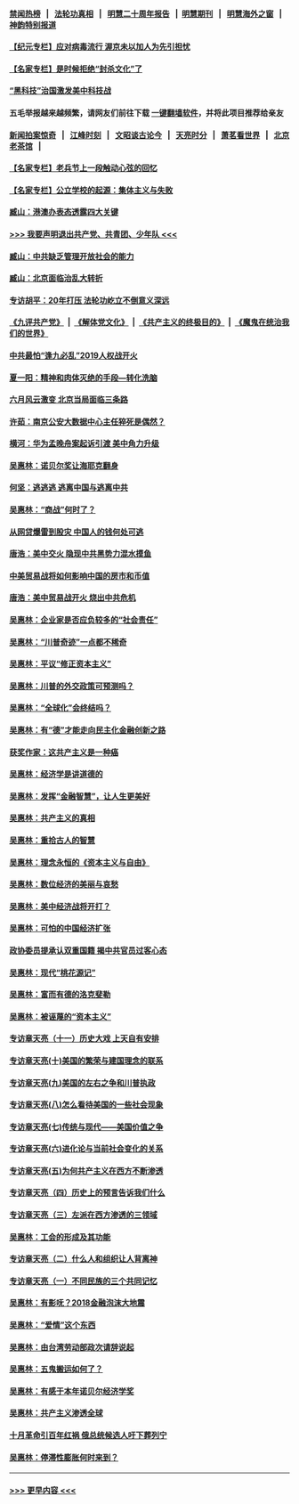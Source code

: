 #### [禁闻热榜](热点新闻.md?=0)  &nbsp;&nbsp;|&nbsp;&nbsp; [法轮功真相](https://github.com/gfw-breaker/truth/blob/master/README.md?=0) &nbsp;&nbsp;|&nbsp;&nbsp; [明慧二十周年报告](https://github.com/gfw-breaker/mh-reports/blob/master/README.md?=0) &nbsp;&nbsp;|&nbsp;&nbsp;[明慧期刊](https://github.com/gfw-breaker/mh-qikan) &nbsp;&nbsp;|&nbsp;&nbsp; [明慧海外之窗](https://github.com/gfw-breaker/mh-news/blob/master/README.md?=0) &nbsp;&nbsp;|&nbsp;&nbsp; [神韵特别报道](https://github.com/gfw-breaker/mh-news/blob/master/shenyun.md?=0)
#### [【纪元专栏】应对病毒流行 渥京未以加人为先引担忧](../pages/nsc423/n11875714.md?t=03021231) 
#### [【名家专栏】是时候拒绝“封杀文化”了](../pages/nsc423/n11814093.md?t=03021231) 
#### [“黑科技”治国激发美中科技战](../pages/nsc423/n11638056.md?t=03021231) 
#### 五毛举报越来越频繁，请网友们前往下载 [一键翻墙软件](https://github.com/gfw-breaker/ssr-accounts)，并将此项目推荐给亲友
#### [新闻拍案惊奇](https://github.com/gfw-breaker/banned-news/blob/master/pages/link4.md) &nbsp;&nbsp;|&nbsp;&nbsp; [江峰时刻](https://github.com/gfw-breaker/banned-news/blob/master/pages/link4.md) &nbsp;&nbsp;|&nbsp;&nbsp; [文昭谈古论今](https://github.com/gfw-breaker/banned-news/blob/master/pages/link4.md) &nbsp;&nbsp;|&nbsp;&nbsp; [天亮时分](https://github.com/gfw-breaker/banned-news/blob/master/pages/link4.md) &nbsp;&nbsp;|&nbsp;&nbsp; [萧茗看世界](https://github.com/gfw-breaker/banned-news/blob/master/pages/link4.md) &nbsp;&nbsp;|&nbsp;&nbsp; [北京老茶馆](https://github.com/gfw-breaker/banned-news/blob/master/pages/link4.md) &nbsp;&nbsp;|&nbsp;&nbsp; 
#### [【名家专栏】老兵节上一段触动心弦的回忆](../pages/nsc423/n11646016.md?t=03021231) 
#### [【名家专栏】公立学校的起源：集体主义与失败](../pages/nsc423/n11601833.md?t=03021231) 
#### [臧山：港澳办表态透露四大关键](../pages/nsc423/n11421628.md?t=03021231) 
#### [>>> 我要声明退出共产党、共青团、少年队 <<<](https://github.com/begood0513/goodnews/blob/master/quit/letter.md) 
#### [臧山：中共缺乏管理开放社会的能力](../pages/nsc423/n11407457.md?t=03021231) 
#### [臧山：北京面临治乱大转折](../pages/nsc423/n11406895.md?t=03021231) 
#### [专访胡平：20年打压 法轮功屹立不倒意义深远](../pages/nsc423/n11398800.md?t=03021231) 
#### [《九评共产党》](https://github.com/begood0513/9ping.md/blob/master/README.md) &nbsp;|&nbsp; [《解体党文化》](../../../../jtdwh.md/blob/master/README.md)  &nbsp;|&nbsp; [《共产主义的终极目的》](../../../../gczydzjmd.md/blob/master/README.md) &nbsp;|&nbsp; [《魔鬼在统治我们的世界》](../../../../mgztzwmdsj.md/blob/master/README.md) 
#### [中共最怕“逢九必乱”2019人权战开火](../pages/nsc423/n11385248.md?t=03021231) 
#### [夏一阳：精神和肉体灭绝的手段—转化洗脑](../pages/nsc423/n11368250.md?t=03021231) 
#### [六月风云激变 北京当局面临三条路](../pages/nsc423/n11313668.md?t=03021231) 
#### [许茹：南京公安大数据中心主任猝死是偶然？](../pages/nsc423/n11064744.md?t=03021231) 
#### [横河：华为孟晚舟案起诉引渡 美中角力升级](../pages/nsc423/n11027230.md?t=03021231) 
#### [吴惠林：诺贝尔奖让海耶克翻身](../pages/nsc423/n10890049.md?t=03021231) 
#### [何坚：逃逃逃 逃离中国与逃离中共](../pages/nsc423/n10592891.md?t=03021231) 
#### [吴惠林：“商战”何时了？](../pages/nsc423/n10573558.md?t=03021231) 
#### [从网贷爆雷到股灾 中国人的钱何处可逃](../pages/nsc423/n10572800.md?t=03021231) 
#### [唐浩：美中交火 隐现中共黑势力混水摸鱼](../pages/nsc423/n10544040.md?t=03021231) 
#### [中美贸易战将如何影响中国的房市和币值](../pages/nsc423/n10543697.md?t=03021231) 
#### [唐浩：美中贸易战开火 烧出中共危机](../pages/nsc423/n10540126.md?t=03021231) 
#### [吴惠林：企业家是否应负较多的“社会责任”](../pages/nsc423/n10535022.md?t=03021231) 
#### [吴惠林：“川普奇迹”一点都不稀奇](../pages/nsc423/n10512808.md?t=03021231) 
#### [吴惠林：平议“修正资本主义”](../pages/nsc423/n10495724.md?t=03021231) 
#### [吴惠林：川普的外交政策可预测吗？](../pages/nsc423/n10462387.md?t=03021231) 
#### [吴惠林：“全球化”会终结吗？](../pages/nsc423/n10452838.md?t=03021231) 
#### [吴惠林：有“德”才能走向民主化金融创新之路](../pages/nsc423/n10432292.md?t=03021231) 
#### [获奖作家：这共产主义是一种癌](../pages/nsc423/n10431541.md?t=03021231) 
#### [吴惠林：经济学是讲道德的](../pages/nsc423/n10398014.md?t=03021231) 
#### [吴惠林：发挥“金融智慧”，让人生更美好](../pages/nsc423/n10375019.md?t=03021231) 
#### [吴惠林：共产主义的真相](../pages/nsc423/n10351394.md?t=03021231) 
#### [吴惠林：重拾古人的智慧](../pages/nsc423/n10337691.md?t=03021231) 
#### [吴惠林：理念永恒的《资本主义与自由》](../pages/nsc423/n10316274.md?t=03021231) 
#### [吴惠林：数位经济的美丽与哀愁](../pages/nsc423/n10292946.md?t=03021231) 
#### [吴惠林：美中经济战将开打？](../pages/nsc423/n10258825.md?t=03021231) 
#### [吴惠林：可怕的中国经济扩张](../pages/nsc423/n10219147.md?t=03021231) 
#### [政协委员提承认双重国籍 揭中共官员过客心态](../pages/nsc423/n10208809.md?t=03021231) 
#### [吴惠林：现代“桃花源记”](../pages/nsc423/n10185234.md?t=03021231) 
#### [吴惠林：富而有德的洛克斐勒](../pages/nsc423/n10142264.md?t=03021231) 
#### [吴惠林：被诬蔑的“资本主义”](../pages/nsc423/n10124816.md?t=03021231) 
#### [专访章天亮（十一）历史大戏 上天自有安排](../pages/nsc423/n10094905.md?t=03021231) 
#### [专访章天亮(十)美国的繁荣与建国理念的联系](../pages/nsc423/n10094899.md?t=03021231) 
#### [专访章天亮(九)美国的左右之争和川普执政](../pages/nsc423/n10094889.md?t=03021231) 
#### [专访章天亮(八)怎么看待美国的一些社会现象](../pages/nsc423/n10094857.md?t=03021231) 
#### [专访章天亮(七)传统与现代——美国价值之争](../pages/nsc423/n10093140.md?t=03021231) 
#### [专访章天亮(六)进化论与当前社会变化的关系](../pages/nsc423/n10092036.md?t=03021231) 
#### [专访章天亮(五)为何共产主义在西方不断渗透](../pages/nsc423/n10083620.md?t=03021231) 
#### [专访章天亮（四）历史上的预言告诉我们什么](../pages/nsc423/n10083606.md?t=03021231) 
#### [专访章天亮（三）左派在西方渗透的三领域](../pages/nsc423/n10081115.md?t=03021231) 
#### [吴惠林：工会的形成及其功能](../pages/nsc423/n10080633.md?t=03021231) 
#### [专访章天亮（二）什么人和组织让人背离神](../pages/nsc423/n10076637.md?t=03021231) 
#### [专访章天亮（一）不同民族的三个共同记忆](../pages/nsc423/n10074188.md?t=03021231) 
#### [吴惠林：有影呒？2018金融泡沫大地震](../pages/nsc423/n10040534.md?t=03021231) 
#### [吴惠林：“爱情”这个东西](../pages/nsc423/n10019423.md?t=03021231) 
#### [吴惠林：由台湾劳动部政次请辞说起](../pages/nsc423/n9979679.md?t=03021231) 
#### [吴惠林：五鬼搬运如何了？](../pages/nsc423/n9925338.md?t=03021231) 
#### [吴惠林：有感于本年诺贝尔经济学奖](../pages/nsc423/n9871883.md?t=03021231) 
#### [吴惠林：共产主义渗透全球](../pages/nsc423/n9812748.md?t=03021231) 
#### [十月革命引百年红祸 俄总统候选人吁下葬列宁](../pages/nsc423/n9810182.md?t=03021231) 
#### [吴惠林：停滞性膨胀何时来到？](../pages/nsc423/n9764136.md?t=03021231) 

----
#### [ >>> 更早内容 <<< ](../indexes/nsc423-earlier.md)
